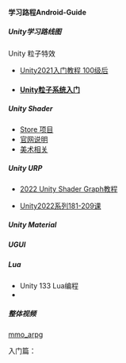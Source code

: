 #### 学习路程Android-Guide

##### Unity学习路线图

Unity 粒子特效

* [Unity2021入门教程 100级后](https://www.bilibili.com/video/BV1WK411V7dn?spm_id_from=333.337.search-card.all.click)

* #### [Unity粒子系统入门](https://www.bilibili.com/video/BV1VJ411M7Fu?spm_id_from=333.337.search-card.all.click)

##### Unity Shader

* [Store 项目](https://learn.unity.com/project/make-a-flag-move-with-shadergraph)
* [官网说明](https://docs.unity3d.com/Packages/com.unity.shadergraph@10.7/manual/index.html)
* [美术相关](https://gitee.com/chutianshu1981/AwesomeUnityTutorial/tree/main/%E5%9B%BE%E5%BD%A2-%E6%8A%80%E6%9C%AF%E7%BE%8E%E5%B7%A5%E7%9B%B8%E5%85%B3)

##### Unity URP

* [2022 Unity Shader Graph教程](https://www.bilibili.com/video/BV1AS4y167B1/?spm_id_from=333.788)

* [Unity2022系列181-209课](https://space.bilibili.com/43644141/channel/seriesdetail?sid=299912)

##### Unity Material

##### UGUI

##### Lua

* Unity 133 Lua编程
* 

##### 整体视频

[mmo_arpg]()

入门篇：